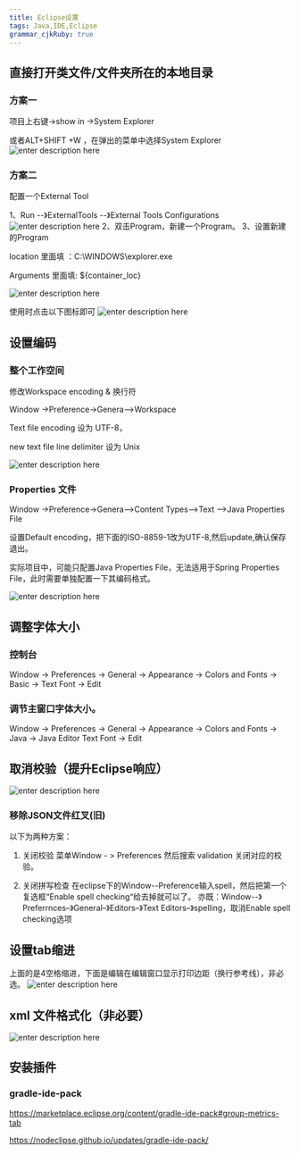 ```yaml
---
title: Eclipse设置
tags: Java,IDE,Eclipse
grammar_cjkRuby: true
---
```


## 直接打开类文件/文件夹所在的本地目录

### 方案一
项目上右键->show in ->System Explorer

或者ALT+SHIFT +W ，在弹出的菜单中选择System Explorer
![enter description here](./images/1530856514719.png)
### 方案二

配置一个External Tool

1、Run --》ExternalTools --》External Tools Configurations
![enter description here](./images/1530856839059.png)
2、双击Program，新建一个Program。
3、设置新建的Program

location 里面填 ：C:\WINDOWS\explorer.exe 

Arguments 里面填: ${container_loc}

![enter description here](./images/1530857019405.png)

使用时点击以下图标即可
![enter description here](./images/1530857094819.png)


## 设置编码

### 整个工作空间
修改Workspace encoding & 换行符

Window ->Preference->Genera-->Workspace

Text file encoding 设为 UTF-8，

new text file line delimiter 设为 Unix

![enter description here](./images/1530856166309.png)
	
### Properties 文件
Window ->Preference->Genera-->Content Types-->Text -->Java Properties File

设置Default encoding，把下面的ISO-8859-1改为UTF-8,然后update,确认保存退出。

实际项目中，可能只配置Java Properties File，无法适用于Spring Properties File，此时需要单独配置一下其编码格式。

![enter description here](./images/1530847763660.png)

## 调整字体大小

### 控制台 

Window -> Preferences -> General -> Appearance -> Colors and Fonts -> Basic -> Text Font -> Edit 

### 调节主窗口字体大小。
 Window -> Preferences -> General -> Appearance -> Colors and Fonts -> Java -> Java Editor Text Font -> Edit
 
 ## 取消校验（提升Eclipse响应）
 ![enter description here](./images/1530857216638.png)
 
 ### 移除JSON文件红叉(旧)
 	
以下为两种方案：

1. 关闭校验
	菜单Window - > Preferences
	然后搜索 validation 
	关闭对应的校验。

2. 关闭拼写检查
	在eclipse下的Window--Preference输入spell，然后把第一个复选框“Enable spell checking“给去掉就可以了。
	亦既：Window--》 Preferrnces–》General–》Editors–》Text Editors–》spelling，取消Enable spell checking选项
	
	
## 设置tab缩进
上面的是4空格缩进，下面是编辑在编辑窗口显示打印边距（换行参考线），非必选。
![enter description here](./images/1530848219061.png)
## xml 文件格式化（非必要）
![enter description here](./images/1530857444590.png)


## 安装插件

###  gradle-ide-pack

https://marketplace.eclipse.org/content/gradle-ide-pack#group-metrics-tab


https://nodeclipse.github.io/updates/gradle-ide-pack/